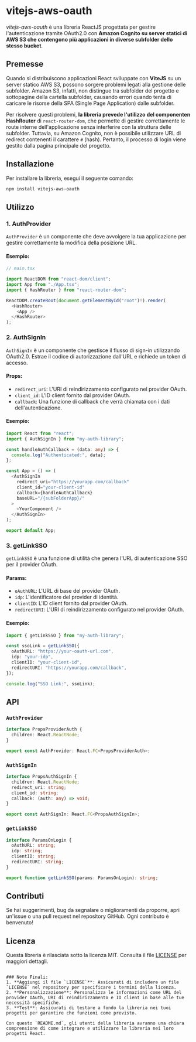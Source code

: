 # vitejs-aws-oauth

_vitejs-aws-oauth_ è una libreria ReactJS progettata per gestire l'autenticazione tramite OAuth2.0 con **Amazon Cognito su server statici di AWS S3 che contengono più applicazioni in diverse subfolder dello stesso bucket**.

## Premesse

Quando si distribuiscono applicazioni React sviluppate con **ViteJS** su un server statico AWS S3, possono sorgere problemi legati alla gestione delle subfolder. Amazon S3, infatti, non distingue tra subfolder del progetto e sottopagine della cartella subfolder, causando errori quando tenta di caricare le risorse della SPA (Single Page Application) dalle subfolder.

Per risolvere questi problemi, **la libreria prevede l'utilizzo del componenten HashRouter** di `react-router-dom`, che permette di gestire correttamente le route interne dell'applicazione senza interferire con la struttura delle subfolder. Tuttavia, su Amazon Cognito, non è possibile utilizzare URL di redirect contenenti il carattere `#` (hash). Pertanto, il processo di login viene gestito dalla pagina principale del progetto.

## Installazione

Per installare la libreria, esegui il seguente comando:

```bash
npm install vitejs-aws-oauth
```

## Utilizzo

### 1. AuthProvider

`AuthProvider` è un componente che deve avvolgere la tua applicazione per gestire correttamente la modifica della posizione URL.

#### Esempio:

```typescript
// main.tsx

import ReactDOM from "react-dom/client";
import App from "./App.tsx";
import { HashRouter } from "react-router-dom";

ReactDOM.createRoot(document.getElementById("root")!).render(
  <HashRouter>
    <App />
  </HashRouter>
);
```

### 2. AuthSignIn

`AuthSignIn` è un componente che gestisce il flusso di sign-in utilizzando OAuth2.0. Estrae il codice di autorizzazione dall'URL e richiede un token di accesso.

#### Props:

- `redirect_uri`: L'URI di reindirizzamento configurato nel provider OAuth.
- `client_id`: L'ID client fornito dal provider OAuth.
- `callback`: Una funzione di callback che verrà chiamata con i dati dell'autenticazione.

#### Esempio:

```typescript
import React from "react";
import { AuthSignIn } from "my-auth-library";

const handleAuthCallback = (data: any) => {
  console.log("Authenticated:", data);
};

const App = () => (
  <AuthSignIn
    redirect_uri="https://yourapp.com/callback"
    client_id="your-client-id"
    callback={handleAuthCallback}
    baseURL="/{subFolderApp}/"
  >
    <YourComponent />
  </AuthSignIn>
);

export default App;
```

### 3. getLinkSSO

`getLinkSSO` è una funzione di utilità che genera l'URL di autenticazione SSO per il provider OAuth.

#### Params:

- `oAuthURL`: L'URL di base del provider OAuth.
- `idp`: L'identificatore del provider di identità.
- `clientID`: L'ID client fornito dal provider OAuth.
- `redirectURI`: L'URI di reindirizzamento configurato nel provider OAuth.

#### Esempio:

```typescript
import { getLinkSSO } from "my-auth-library";

const ssoLink = getLinkSSO({
  oAuthURL: "https://your-oauth-url.com",
  idp: "your-idp",
  clientID: "your-client-id",
  redirectURI: "https://yourapp.com/callback",
});

console.log("SSO Link:", ssoLink);
```

## API

### `AuthProvider`

```typescript
interface PropsProviderAuth {
  children: React.ReactNode;
}

export const AuthProvider: React.FC<PropsProviderAuth>;
```

### `AuthSignIn`

```typescript
interface PropsAuthSignIn {
  children: React.ReactNode;
  redirect_uri: string;
  client_id: string;
  callback: (auth: any) => void;
}

export const AuthSignIn: React.FC<PropsAuthSignIn>;
```

### `getLinkSSO`

```typescript
interface ParamsOnLogin {
  oAuthURL: string;
  idp: string;
  clientID: string;
  redirectURI: string;
}

export function getLinkSSO(params: ParamsOnLogin): string;
```

## Contributi

Se hai suggerimenti, bug da segnalare o miglioramenti da proporre, apri un'issue o una pull request nel repository GitHub. Ogni contributo è benvenuto!

## Licenza

Questa libreria è rilasciata sotto la licenza MIT. Consulta il file [LICENSE](LICENSE) per maggiori dettagli.

```

### Note Finali:
1. **Aggiungi il file `LICENSE`**: Assicurati di includere un file `LICENSE` nel repository per specificare i termini della licenza.
2. **Personalizzazione**: Personalizza le informazioni come URL del provider OAuth, URI di reindirizzamento e ID client in base alle tue necessità specifiche.
3. **Test**: Assicurati di testare a fondo la libreria nei tuoi progetti per garantire che funzioni come previsto.

Con questo `README.md`, gli utenti della libreria avranno una chiara comprensione di come integrare e utilizzare la libreria nei loro progetti React.
```

```

```
